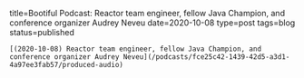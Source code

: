
title=Bootiful Podcast: Reactor team engineer, fellow Java Champion, and conference organizer Audrey Neveu
date=2020-10-08
type=post
tags=blog
status=published
~~~~~~
[(2020-10-08) Reactor team engineer, fellow Java Champion, and conference organizer Audrey Neveu](/podcasts/fce25c42-1439-42d5-a3d1-4a97ee3fab57/produced-audio) 
            
